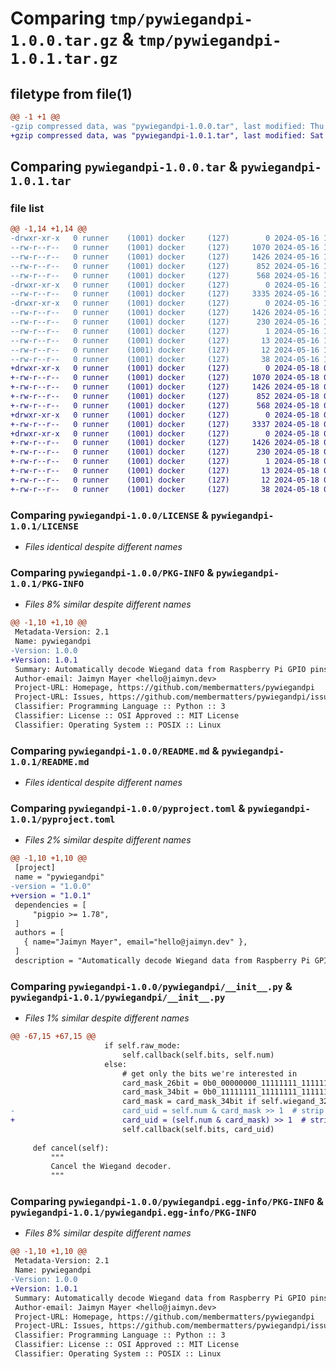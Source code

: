 # Comparing `tmp/pywiegandpi-1.0.0.tar.gz` & `tmp/pywiegandpi-1.0.1.tar.gz`

## filetype from file(1)

```diff
@@ -1 +1 @@
-gzip compressed data, was "pywiegandpi-1.0.0.tar", last modified: Thu May 16 16:53:06 2024, max compression
+gzip compressed data, was "pywiegandpi-1.0.1.tar", last modified: Sat May 18 03:22:48 2024, max compression
```

## Comparing `pywiegandpi-1.0.0.tar` & `pywiegandpi-1.0.1.tar`

### file list

```diff
@@ -1,14 +1,14 @@
-drwxr-xr-x   0 runner    (1001) docker     (127)        0 2024-05-16 16:53:06.985206 pywiegandpi-1.0.0/
--rw-r--r--   0 runner    (1001) docker     (127)     1070 2024-05-16 16:53:03.000000 pywiegandpi-1.0.0/LICENSE
--rw-r--r--   0 runner    (1001) docker     (127)     1426 2024-05-16 16:53:06.985206 pywiegandpi-1.0.0/PKG-INFO
--rw-r--r--   0 runner    (1001) docker     (127)      852 2024-05-16 16:53:03.000000 pywiegandpi-1.0.0/README.md
--rw-r--r--   0 runner    (1001) docker     (127)      568 2024-05-16 16:53:03.000000 pywiegandpi-1.0.0/pyproject.toml
-drwxr-xr-x   0 runner    (1001) docker     (127)        0 2024-05-16 16:53:06.985206 pywiegandpi-1.0.0/pywiegandpi/
--rw-r--r--   0 runner    (1001) docker     (127)     3335 2024-05-16 16:53:03.000000 pywiegandpi-1.0.0/pywiegandpi/__init__.py
-drwxr-xr-x   0 runner    (1001) docker     (127)        0 2024-05-16 16:53:06.985206 pywiegandpi-1.0.0/pywiegandpi.egg-info/
--rw-r--r--   0 runner    (1001) docker     (127)     1426 2024-05-16 16:53:06.000000 pywiegandpi-1.0.0/pywiegandpi.egg-info/PKG-INFO
--rw-r--r--   0 runner    (1001) docker     (127)      230 2024-05-16 16:53:06.000000 pywiegandpi-1.0.0/pywiegandpi.egg-info/SOURCES.txt
--rw-r--r--   0 runner    (1001) docker     (127)        1 2024-05-16 16:53:06.000000 pywiegandpi-1.0.0/pywiegandpi.egg-info/dependency_links.txt
--rw-r--r--   0 runner    (1001) docker     (127)       13 2024-05-16 16:53:06.000000 pywiegandpi-1.0.0/pywiegandpi.egg-info/requires.txt
--rw-r--r--   0 runner    (1001) docker     (127)       12 2024-05-16 16:53:06.000000 pywiegandpi-1.0.0/pywiegandpi.egg-info/top_level.txt
--rw-r--r--   0 runner    (1001) docker     (127)       38 2024-05-16 16:53:06.985206 pywiegandpi-1.0.0/setup.cfg
+drwxr-xr-x   0 runner    (1001) docker     (127)        0 2024-05-18 03:22:48.786387 pywiegandpi-1.0.1/
+-rw-r--r--   0 runner    (1001) docker     (127)     1070 2024-05-18 03:22:45.000000 pywiegandpi-1.0.1/LICENSE
+-rw-r--r--   0 runner    (1001) docker     (127)     1426 2024-05-18 03:22:48.786387 pywiegandpi-1.0.1/PKG-INFO
+-rw-r--r--   0 runner    (1001) docker     (127)      852 2024-05-18 03:22:45.000000 pywiegandpi-1.0.1/README.md
+-rw-r--r--   0 runner    (1001) docker     (127)      568 2024-05-18 03:22:45.000000 pywiegandpi-1.0.1/pyproject.toml
+drwxr-xr-x   0 runner    (1001) docker     (127)        0 2024-05-18 03:22:48.786387 pywiegandpi-1.0.1/pywiegandpi/
+-rw-r--r--   0 runner    (1001) docker     (127)     3337 2024-05-18 03:22:45.000000 pywiegandpi-1.0.1/pywiegandpi/__init__.py
+drwxr-xr-x   0 runner    (1001) docker     (127)        0 2024-05-18 03:22:48.786387 pywiegandpi-1.0.1/pywiegandpi.egg-info/
+-rw-r--r--   0 runner    (1001) docker     (127)     1426 2024-05-18 03:22:48.000000 pywiegandpi-1.0.1/pywiegandpi.egg-info/PKG-INFO
+-rw-r--r--   0 runner    (1001) docker     (127)      230 2024-05-18 03:22:48.000000 pywiegandpi-1.0.1/pywiegandpi.egg-info/SOURCES.txt
+-rw-r--r--   0 runner    (1001) docker     (127)        1 2024-05-18 03:22:48.000000 pywiegandpi-1.0.1/pywiegandpi.egg-info/dependency_links.txt
+-rw-r--r--   0 runner    (1001) docker     (127)       13 2024-05-18 03:22:48.000000 pywiegandpi-1.0.1/pywiegandpi.egg-info/requires.txt
+-rw-r--r--   0 runner    (1001) docker     (127)       12 2024-05-18 03:22:48.000000 pywiegandpi-1.0.1/pywiegandpi.egg-info/top_level.txt
+-rw-r--r--   0 runner    (1001) docker     (127)       38 2024-05-18 03:22:48.786387 pywiegandpi-1.0.1/setup.cfg
```

### Comparing `pywiegandpi-1.0.0/LICENSE` & `pywiegandpi-1.0.1/LICENSE`

 * *Files identical despite different names*

### Comparing `pywiegandpi-1.0.0/PKG-INFO` & `pywiegandpi-1.0.1/PKG-INFO`

 * *Files 8% similar despite different names*

```diff
@@ -1,10 +1,10 @@
 Metadata-Version: 2.1
 Name: pywiegandpi
-Version: 1.0.0
+Version: 1.0.1
 Summary: Automatically decode Wiegand data from Raspberry Pi GPIO pins.
 Author-email: Jaimyn Mayer <hello@jaimyn.dev>
 Project-URL: Homepage, https://github.com/membermatters/pywiegandpi
 Project-URL: Issues, https://github.com/membermatters/pywiegandpi/issues
 Classifier: Programming Language :: Python :: 3
 Classifier: License :: OSI Approved :: MIT License
 Classifier: Operating System :: POSIX :: Linux
```

### Comparing `pywiegandpi-1.0.0/README.md` & `pywiegandpi-1.0.1/README.md`

 * *Files identical despite different names*

### Comparing `pywiegandpi-1.0.0/pyproject.toml` & `pywiegandpi-1.0.1/pyproject.toml`

 * *Files 2% similar despite different names*

```diff
@@ -1,10 +1,10 @@
 [project]
 name = "pywiegandpi"
-version = "1.0.0"
+version = "1.0.1"
 dependencies = [
     "pigpio >= 1.78",
 ]
 authors = [
   { name="Jaimyn Mayer", email="hello@jaimyn.dev" },
 ]
 description = "Automatically decode Wiegand data from Raspberry Pi GPIO pins."
```

### Comparing `pywiegandpi-1.0.0/pywiegandpi/__init__.py` & `pywiegandpi-1.0.1/pywiegandpi/__init__.py`

 * *Files 1% similar despite different names*

```diff
@@ -67,15 +67,15 @@
                     if self.raw_mode:
                         self.callback(self.bits, self.num)
                     else:
                         # get only the bits we're interested in
                         card_mask_26bit = 0b0_00000000_11111111_11111111_11111111_0
                         card_mask_34bit = 0b0_11111111_11111111_11111111_11111111_0
                         card_mask = card_mask_34bit if self.wiegand_32bit_mode else card_mask_26bit
-                        card_uid = self.num & card_mask >> 1  # strip off the remaining parity bit
+                        card_uid = (self.num & card_mask) >> 1  # strip off the remaining parity bit
                         self.callback(self.bits, card_uid)
 
     def cancel(self):
         """
         Cancel the Wiegand decoder.
         """
```

### Comparing `pywiegandpi-1.0.0/pywiegandpi.egg-info/PKG-INFO` & `pywiegandpi-1.0.1/pywiegandpi.egg-info/PKG-INFO`

 * *Files 8% similar despite different names*

```diff
@@ -1,10 +1,10 @@
 Metadata-Version: 2.1
 Name: pywiegandpi
-Version: 1.0.0
+Version: 1.0.1
 Summary: Automatically decode Wiegand data from Raspberry Pi GPIO pins.
 Author-email: Jaimyn Mayer <hello@jaimyn.dev>
 Project-URL: Homepage, https://github.com/membermatters/pywiegandpi
 Project-URL: Issues, https://github.com/membermatters/pywiegandpi/issues
 Classifier: Programming Language :: Python :: 3
 Classifier: License :: OSI Approved :: MIT License
 Classifier: Operating System :: POSIX :: Linux
```

